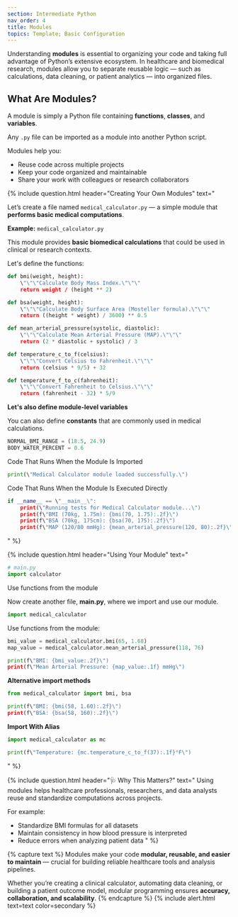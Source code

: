 ```yaml
---
section: Intermediate Python
nav_order: 4
title: Modules
topics: Template; Basic Configuration
---
```


Understanding **modules** is essential to organizing your code and taking full advantage of Python’s extensive ecosystem. In healthcare and biomedical research, modules allow you to separate reusable logic — such as calculations, data cleaning, or patient analytics — into organized files.

## What Are Modules?

A module is simply a Python file containing **functions**, **classes**, and **variables**.

Any ```.py``` file can be imported as a module into another Python script.

Modules help you:

- Reuse code across multiple projects
- Keep your code organized and maintainable
- Share your work with colleagues or research collaborators


{% include question.html header="Creating Your Own Modules" text="

Let’s create a file named ```medical_calculator.py``` — a simple module that **performs basic medical computations**.

**Example:** ```medical_calculator.py```

This module provides **basic biomedical calculations** that could be used in clinical or research contexts.

Let's define the functions:

```python
def bmi(weight, height):
    \"\"\"Calculate Body Mass Index.\"\"\"
    return weight / (height ** 2)

def bsa(weight, height):
    \"\"\"Calculate Body Surface Area (Mosteller formula).\"\"\"
    return ((height * weight) / 3600) ** 0.5

def mean_arterial_pressure(systolic, diastolic):
    \"\"\"Calculate Mean Arterial Pressure (MAP).\"\"\"
    return (2 * diastolic + systolic) / 3

def temperature_c_to_f(celsius):
    \"\"\"Convert Celsius to Fahrenheit.\"\"\"
    return (celsius * 9/5) + 32

def temperature_f_to_c(fahrenheit):
    \"\"\"Convert Fahrenheit to Celsius.\"\"\"
    return (fahrenheit - 32) * 5/9
```

**Let's also define module-level variables**

You can also define **constants** that are commonly used in medical calculations.

```python
NORMAL_BMI_RANGE = (18.5, 24.9)
BODY_WATER_PERCENT = 0.6
```

Code That Runs When the Module Is Imported

```python
print(\"Medical Calculator module loaded successfully.\")
```

Code That Runs When the Module Is Executed Directly

```python
if __name__ == \"__main__\":
    print(\"Running tests for Medical Calculator module...\")
    print(f\"BMI (70kg, 1.75m): {bmi(70, 1.75):.2f}\")
    print(f\"BSA (70kg, 175cm): {bsa(70, 175):.2f}\")
    print(f\"MAP (120/80 mmHg): {mean_arterial_pressure(120, 80):.2f}\")
```
" %}

{% include question.html header="Using Your Module" text="
```python
# main.py
import calculator
```

Use functions from the module

Now create another file, **main.py**, where we import and use our module.

```python
import medical_calculator
```

Use functions from the module:

```python
bmi_value = medical_calculator.bmi(65, 1.68)
map_value = medical_calculator.mean_arterial_pressure(118, 76)

print(f\"BMI: {bmi_value:.2f}\")
print(f\"Mean Arterial Pressure: {map_value:.1f} mmHg\")
```

**Alternative import methods**

```python
from medical_calculator import bmi, bsa

print(f\"BMI: {bmi(58, 1.60):.2f}\")
print(f\"BSA: {bsa(58, 160):.2f}\")
```

**Import With Alias**

```python
import medical_calculator as mc

print(f\"Temperature: {mc.temperature_c_to_f(37):.1f}°F\")
```
" %}

{% include question.html header="🩺 Why This Matters?" text="
Using modules helps healthcare professionals, researchers, and data analysts reuse and standardize computations across projects.

For example:

- Standardize BMI formulas for all datasets
- Maintain consistency in how blood pressure is interpreted
- Reduce errors when analyzing patient data
" %}

{% capture text %}
Modules make your code **modular, reusable, and easier to maintain** — crucial for building reliable healthcare tools and analysis pipelines.

Whether you’re creating a clinical calculator, automating data cleaning, or building a patient outcome model, modular programming ensures **accuracy, collaboration, and scalability**.
{% endcapture %}
{% include alert.html text=text color=secondary %}
